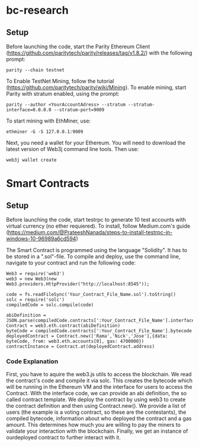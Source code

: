 # bc-research

## Setup
Before launching the code, start the Parity Ethereum Client (https://github.com/paritytech/parity/releases/tag/v1.8.2/) with the following prompt:

```
parity --chain testnet
```

To Enable TestNet Mining, follow the tutorial (https://github.com/paritytech/parity/wiki/Mining). To enable mining, start Parity with stratum enabled, using the prompt:

```
parity --author <YourAccountAdress> --stratum --stratum-interface=0.0.0.0 --stratum-port=9009
```
To start mining with EthMiner, use:

```
ethminer -G -S 127.0.0.1:9009
```

Next, you need a wallet for your Ethereum. You will need to download the latest version of Web3j command line tools. Then use:

```
web3j wallet create
```

# Smart Contracts

## Setup
Before launching the code, start testrpc to generate 10 test accounts with virtual currency (no ether requiered). To install, follow Medium.com's guide (https://medium.com/@PrateeshNanada/steps-to-install-testrpc-in-windows-10-96989a6cd594)

The Smart Contract is programmed using the language "Solidity". It has to be stored in a ".sol"-file. To compile and deploy, use the command line, navigate to your contract and run the following code:

```
Web3 = require('web3')
web3 = new Web3(new Web3.providers.HttpProvider("http://localhost:8545"));

code = fs.readFileSync('Your_Contract_File_Name.sol').toString()
solc = require('solc')
compiledCode = solc.compile(code)

abiDefinition = JSON.parse(compiledCode.contracts[':Your_Contract_File_Name'].interface)
Contract = web3.eth.contract(abiDefinition)
byteCode = compiledCode.contracts[':Your_Contract_File_Name'].bytecode
deployedContract = Contract.new(['Rama','Nick','Jose'],{data: byteCode, from: web3.eth.accounts[0], gas: 4700000})
contractInstance = Contract.at(deployedContract.address)
```

### Code Explanation

First, you have to aquire the web3.js utils to access the blockchain. We read the contract's code and compile it via solc. This creates the bytecode which will be running in the Ethereum VM and the interface for users to access the Contract. With the interface code, we can provide an abi definition, the so called contract template. We deploy the contract by using web3 to create the contract definition and then using Contract.new(). We provide a list of users (the example is a voting contract, so these are the contestants), the compiled bytecode, information about who deployed the contract and a gas amount. This determines how much you are willing to pay the miners to validate your interaction with the blockchain. Finally, we get an instance of ourdeployed contract to further interact with it.